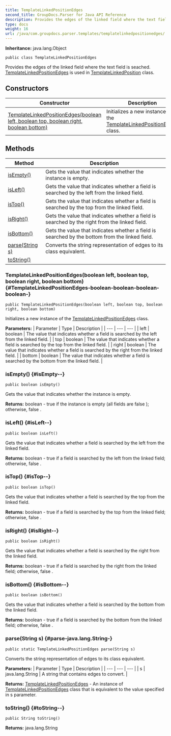```yaml
---
title: TemplateLinkedPositionEdges
second_title: GroupDocs.Parser for Java API Reference
description: Provides the edges of the linked field where the text field is seached.
type: docs
weight: 16
url: /java/com.groupdocs.parser.templates/templatelinkedpositionedges/
---
```

**Inheritance:**
java.lang.Object
```
public class TemplateLinkedPositionEdges
```

Provides the edges of the linked field where the text field is seached. [TemplateLinkedPositionEdges](../../com.groupdocs.parser.templates/templatelinkedpositionedges) is used in [TemplateLinkedPosition](../../com.groupdocs.parser.templates/templatelinkedposition) class.
## Constructors

| Constructor | Description |
| --- | --- |
| [TemplateLinkedPositionEdges(boolean left, boolean top, boolean right, boolean bottom)](#TemplateLinkedPositionEdges-boolean-boolean-boolean-boolean-) | Initializes a new instance of the [TemplateLinkedPositionEdges](../../com.groupdocs.parser.templates/templatelinkedpositionedges) class. |
## Methods

| Method | Description |
| --- | --- |
| [isEmpty()](#isEmpty--) | Gets the value that indicates whether the instance is empty. |
| [isLeft()](#isLeft--) | Gets the value that indicates whether a field is searched by the left from the linked field. |
| [isTop()](#isTop--) | Gets the value that indicates whether a field is searched by the top from the linked field. |
| [isRight()](#isRight--) | Gets the value that indicates whether a field is searched by the right from the linked field. |
| [isBottom()](#isBottom--) | Gets the value that indicates whether a field is searched by the bottom from the linked field. |
| [parse(String s)](#parse-java.lang.String-) | Converts the string representation of edges to its class equivalent. |
| [toString()](#toString--) |  |
### TemplateLinkedPositionEdges(boolean left, boolean top, boolean right, boolean bottom) {#TemplateLinkedPositionEdges-boolean-boolean-boolean-boolean-}
```
public TemplateLinkedPositionEdges(boolean left, boolean top, boolean right, boolean bottom)
```


Initializes a new instance of the [TemplateLinkedPositionEdges](../../com.groupdocs.parser.templates/templatelinkedpositionedges) class.

**Parameters:**
| Parameter | Type | Description |
| --- | --- | --- |
| left | boolean | The value that indicates whether a field is searched by the left from the linked field. |
| top | boolean | The value that indicates whether a field is searched by the top from the linked field. |
| right | boolean | The value that indicates whether a field is searched by the right from the linked field. |
| bottom | boolean | The value that indicates whether a field is searched by the bottom from the linked field. |

### isEmpty() {#isEmpty--}
```
public boolean isEmpty()
```


Gets the value that indicates whether the instance is empty.

**Returns:**
boolean -  true  if the instance is empty (all fields are  false ); otherwise,  false .
### isLeft() {#isLeft--}
```
public boolean isLeft()
```


Gets the value that indicates whether a field is searched by the left from the linked field.

**Returns:**
boolean -  true  if a field is searched by the left from the linked field; otherwise,  false .
### isTop() {#isTop--}
```
public boolean isTop()
```


Gets the value that indicates whether a field is searched by the top from the linked field.

**Returns:**
boolean -  true  if a field is searched by the top from the linked field; otherwise,  false .
### isRight() {#isRight--}
```
public boolean isRight()
```


Gets the value that indicates whether a field is searched by the right from the linked field.

**Returns:**
boolean -  true  if a field is searched by the right from the linked field; otherwise,  false .
### isBottom() {#isBottom--}
```
public boolean isBottom()
```


Gets the value that indicates whether a field is searched by the bottom from the linked field.

**Returns:**
boolean -  true  if a field is searched by the bottom from the linked field; otherwise,  false .
### parse(String s) {#parse-java.lang.String-}
```
public static TemplateLinkedPositionEdges parse(String s)
```


Converts the string representation of edges to its class equivalent.

**Parameters:**
| Parameter | Type | Description |
| --- | --- | --- |
| s | java.lang.String | A string that contains edges to convert. |

**Returns:**
[TemplateLinkedPositionEdges](../../com.groupdocs.parser.templates/templatelinkedpositionedges) - An instance of [TemplateLinkedPositionEdges](../../com.groupdocs.parser.templates/templatelinkedpositionedges) class that is equivalent to the value specified in  s  parameter.
### toString() {#toString--}
```
public String toString()
```




**Returns:**
java.lang.String
